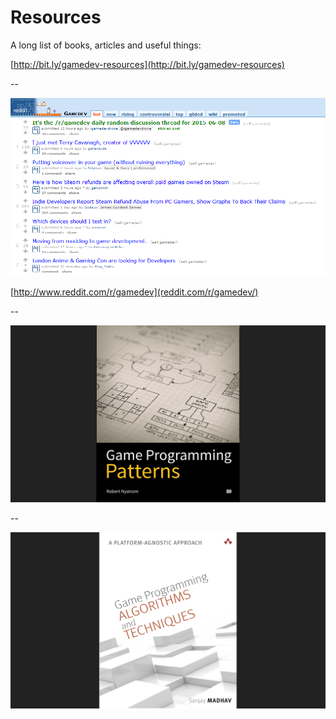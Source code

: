 # Resources

A long list of books, articles and useful things:

[http://bit.ly/gamedev-resources](http://bit.ly/gamedev-resources)

--

<img src="images/resources/reddit-gamedev.png">

[http://www.reddit.com/r/gamedev](reddit.com/r/gamedev/)

--

<img src="images/resources/game-programmin-patterns-book.jpg">

--

<img src="images/resources/game-programming-algorithms-and-techniques.png">

